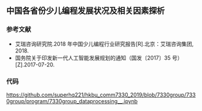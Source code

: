 ## 中国各省份少儿编程发展状况及相关因素探析
### 参考文献
- 艾瑞咨询研究院.2018 年中国少儿编程行业研究报告[R].北京：艾瑞咨询集团, 2018.  
- 国务院关于印发新一代人工智能发展规划的通知（国发〔2017〕35 号）[Z].2017-07-20. 
### 代码
https://github.com/superhq221/hkbu_comm7330_2019/blob/7330group/7330group/program/7330group_dataprocessing__.ipynb
